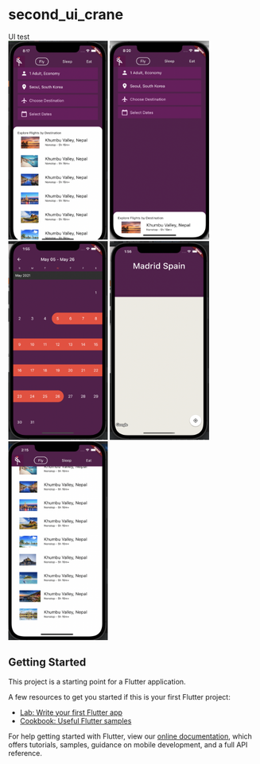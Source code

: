 # second_ui_crane
UI test <br/>
<img src="./images/s_main.png" width="200" height="400">
<img src="./images/s_main2.png" width="200" height="400">
<img src="./images/s_select_dates.png" width="200" height="400">
<img src="./images/s_map.png" width="200" height="400">
<img src="./images/s_drag.png" width="200" height="400">

## Getting Started

This project is a starting point for a Flutter application.

A few resources to get you started if this is your first Flutter project:

- [Lab: Write your first Flutter app](https://flutter.dev/docs/get-started/codelab)
- [Cookbook: Useful Flutter samples](https://flutter.dev/docs/cookbook)

For help getting started with Flutter, view our
[online documentation](https://flutter.dev/docs), which offers tutorials,
samples, guidance on mobile development, and a full API reference.
